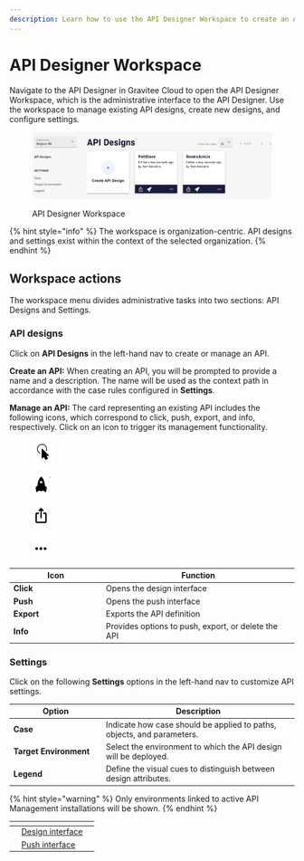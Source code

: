 ```yaml
---
description: Learn how to use the API Designer Workspace to create an API
---
```


# API Designer Workspace

Navigate to the API Designer in Gravitee Cloud to open the API Designer Workspace, which is the administrative interface to the API Designer. Use the workspace to manage existing API designs, create new designs, and configure settings.

<figure><img src="../../.gitbook/assets/apid_workspace.png" alt=""><figcaption><p>API Designer Workspace</p></figcaption></figure>

{% hint style="info" %}
The workspace is organization-centric. API designs and settings exist within the context of the selected organization.
{% endhint %}

## Workspace actions

The workspace menu divides administrative tasks into two sections: API Designs and Settings.

### **API designs**

Click on **API Designs** in the left-hand nav to create or manage an API.

**Create an API:** When creating an API, you will be prompted to provide a name and a description. The name will be used as the context path in accordance with the case rules configured in **Settings**.

**Manage an API:** The card representing an existing API includes the following icons, which correspond to click, push, export, and info, respectively. Click on an icon to trigger its management functionality.

<div align="left" data-full-width="false">

<figure><img src="../../.gitbook/assets/apid-click.png" alt="" width="38"><figcaption></figcaption></figure>

 

<figure><img src="../../.gitbook/assets/apid-push.png" alt="" width="32"><figcaption></figcaption></figure>

 

<figure><img src="../../.gitbook/assets/apid-export.png" alt="" width="31"><figcaption></figcaption></figure>

 

<figure><img src="../../.gitbook/assets/apid-options.png" alt="" width="32"><figcaption></figcaption></figure>

</div>

<table data-header-hidden><thead><tr><th width="149.5">Icon</th><th>Function</th></tr></thead><tbody><tr><td><strong>Click</strong></td><td>Opens the design interface</td></tr><tr><td><strong>Push</strong></td><td>Opens the push interface</td></tr><tr><td><strong>Export</strong></td><td>Exports the API definition</td></tr><tr><td><strong>Info</strong></td><td>Provides options to push, export, or delete the API</td></tr></tbody></table>

### **Settings**

Click on the following **Settings** options in the left-hand nav to customize API settings.

<table data-header-hidden><thead><tr><th width="149.5">Option</th><th>Description</th></tr></thead><tbody><tr><td><strong>Case</strong></td><td>Indicate how case should be applied to paths, objects, and parameters.</td></tr><tr><td><strong>Target Environment</strong></td><td>Select the environment to which the API design will be deployed.</td></tr><tr><td><strong>Legend</strong></td><td>Define the visual cues to distinguish between design attributes.</td></tr></tbody></table>

{% hint style="warning" %}
Only environments linked to active API Management installations will be shown.
{% endhint %}

<table data-view="cards"><thead><tr><th></th><th></th><th></th></tr></thead><tbody><tr><td></td><td><a href="design-interface.md">Design interface</a></td><td></td></tr><tr><td></td><td><a href="push-interface.md">Push interface</a></td><td></td></tr></tbody></table>
